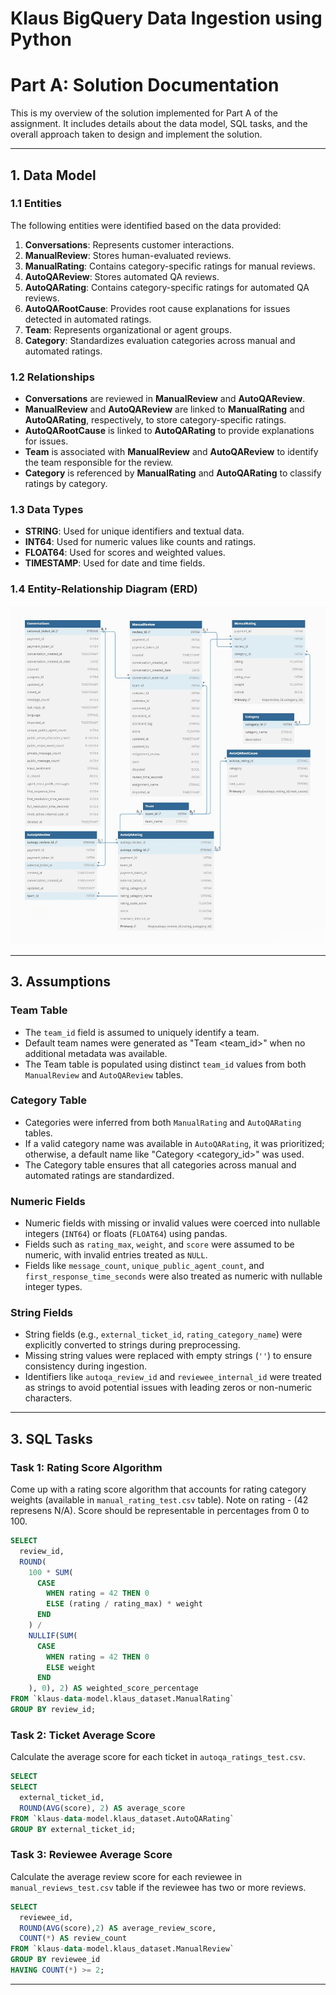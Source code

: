 # Klaus BigQuery Data Ingestion using Python

# **Part A: Solution Documentation**

This is my overview of the solution implemented for Part A of the assignment. It includes details about the data model, SQL tasks, and the overall approach taken to design and implement the solution.

---

## **1. Data Model**

### **1.1 Entities**
The following entities were identified based on the data provided:

1. **Conversations**: Represents customer interactions.
2. **ManualReview**: Stores human-evaluated reviews.
3. **ManualRating**: Contains category-specific ratings for manual reviews.
4. **AutoQAReview**: Stores automated QA reviews.
5. **AutoQARating**: Contains category-specific ratings for automated QA reviews.
6. **AutoQARootCause**: Provides root cause explanations for issues detected in automated ratings.
7. **Team**: Represents organizational or agent groups.
8. **Category**: Standardizes evaluation categories across manual and automated ratings.

### **1.2 Relationships**
- **Conversations** are reviewed in **ManualReview** and **AutoQAReview**.
- **ManualReview** and **AutoQAReview** are linked to **ManualRating** and **AutoQARating**, respectively, to store category-specific ratings.
- **AutoQARootCause** is linked to **AutoQARating** to provide explanations for issues.
- **Team** is associated with **ManualReview** and **AutoQAReview** to identify the team responsible for the review.
- **Category** is referenced by **ManualRating** and **AutoQARating** to classify ratings by category.

### **1.3 Data Types**
- **STRING**: Used for unique identifiers and textual data.
- **INT64**: Used for numeric values like counts and ratings.
- **FLOAT64**: Used for scores and weighted values.
- **TIMESTAMP**: Used for date and time fields.

### **1.4 Entity-Relationship Diagram (ERD)**

![ERD](tasks/klaus_ERD.png)


---

## **3. Assumptions**

### **Team Table**
- The `team_id` field is assumed to uniquely identify a team.
- Default team names were generated as "Team <team_id>" when no additional metadata was available.
- The Team table is populated using distinct `team_id` values from both `ManualReview` and `AutoQAReview` tables.

### **Category Table**
- Categories were inferred from both `ManualRating` and `AutoQARating` tables.
- If a valid category name was available in `AutoQARating`, it was prioritized; otherwise, a default name like "Category <category_id>" was used.
- The Category table ensures that all categories across manual and automated ratings are standardized.

### **Numeric Fields**
- Numeric fields with missing or invalid values were coerced into nullable integers (`INT64`) or floats (`FLOAT64`) using pandas.
- Fields such as `rating_max`, `weight`, and `score` were assumed to be numeric, with invalid entries treated as `NULL`.
- Fields like `message_count`, `unique_public_agent_count`, and `first_response_time_seconds` were also treated as numeric with nullable integer types.

### **String Fields**
- String fields (e.g., `external_ticket_id`, `rating_category_name`) were explicitly converted to strings during preprocessing.
- Missing string values were replaced with empty strings (`''`) to ensure consistency during ingestion.
- Identifiers like `autoqa_review_id` and `reviewee_internal_id` were treated as strings to avoid potential issues with leading zeros or non-numeric characters.

---

## **3. SQL Tasks**

### **Task 1: Rating Score Algorithm**
Come up with a rating score algorithm that accounts for rating category weights (available in `manual_rating_test.csv` table). Note on rating - (42 represens N/A). Score should be representable in percentages from 0 to 100.

```sql
SELECT 
  review_id,
  ROUND(
    100 * SUM(
      CASE 
        WHEN rating = 42 THEN 0 
        ELSE (rating / rating_max) * weight 
      END
    ) /
    NULLIF(SUM(
      CASE 
        WHEN rating = 42 THEN 0 
        ELSE weight 
      END
    ), 0), 2) AS weighted_score_percentage
FROM `klaus-data-model.klaus_dataset.ManualRating`
GROUP BY review_id;

```

### **Task 2: Ticket Average Score**
Calculate the average score for each ticket in `autoqa_ratings_test.csv`.

```sql
SELECT 
SELECT 
  external_ticket_id, 
  ROUND(AVG(score), 2) AS average_score
FROM `klaus-data-model.klaus_dataset.AutoQARating`
GROUP BY external_ticket_id;
```

### **Task 3: Reviewee Average Score**
Calculate the average review score for each reviewee in `manual_reviews_test.csv` table if the reviewee has two or more reviews.

```sql
SELECT 
  reviewee_id,
  ROUND(AVG(score),2) AS average_review_score,
  COUNT(*) AS review_count
FROM `klaus-data-model.klaus_dataset.ManualReview`
GROUP BY reviewee_id
HAVING COUNT(*) >= 2;
```

---
